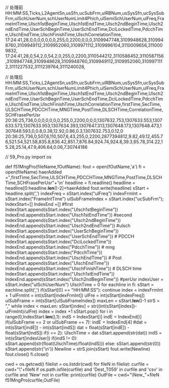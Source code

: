 // 处理前
HH:MM:SS,Ticks,L2AgentSn,usSfn,ucSubFrm,ulRBNum,usSysSfn,ucSysSubFrm,ulSchUserNum,schUserNumLimit4Phich,ulSemiSchUserNum,ulFreq,FrameIntTime,Ulsch1stBeginTime,Ulsch1stEndTime,Ulsch2ndBeginTime,Ulsch2ndEndTime,UserSchBeginTime,UserSchEndTime,DciLockedTime,PdcchTime,UlschEndTime,UlschFinishTime,UlschCorrelationTime,
17:24:41,28,0,0,0,0,0,0,0,255,0,2200,0,0,0,3109947748,3109948628,3109948760,3109949112,3109952060,3109971112,3109996104,3110009656,3110009832,
17:24:41,28,0,54,2,0,54,2,0,255,0,2200,3110544212,3110586452,3110587156,3109947748,3109948628,3109948760,3109949112,3109952060,3109971112,3111227532,3111239764,3111240028,

// 处理后
HH:MM:SS,Ticks,L2AgentSn,usSfn,ucSubFrm,ulRBNum,usSysSfn,ucSysSubFrm,ulSchUserNum,schUserNumLimit4Phich,ulSemiSchUserNum,ulFreq,FrameIntTime,Ulsch1stBeginTime,Ulsch1stEndTime,Ulsch2ndBeginTime,Ulsch2ndEndTime,UserSchBeginTime,UserSchEndTime,DciLockedTime,PdcchTime,UlschEndTime,UlschFinishTime,UlschCorrelationTime,firstTime,SecTime,ULSCHTime,PDCCHTime,MNGTime,PostTime,DLSCHTime,CorrelationTime,SCHFrasePerUsr
20:36:25,736,0,0,0,0,0,0,0,255,0,2200,0,0,0,1307632.753,1307633.553,1307633.573,1307633.953,1307634.393,1307647.313,1307648.173,1307648.473,1307648.593,0,0.8,0.38,12.92,0.86,0.3,1307632.753,0.12,0
20:36:25,736,0,507,6,110,507,6,43,255,0,2200,2877394812,9.82,49.12,455.76,521.54,521.58,835.8,836.42,851.7,876.84,924.74,924.8,39.3,65.78,314.22,15.28,25.14,47.9,406.64,0.06,7.30744186

// 59_Pro.py
import os

def f51MngPro(fileName,fOutName):
    fout = open(fOutName,'a')
    fi = open(fileName)
    haerAdded =",firstTime,SecTime,ULSCHTime,PDCCHTime,MNGTime,PostTime,DLSCHTime,SCHFrasePerUsr"+'\n'
    headline = fi.readline()
    headline = headline[0:headline.__len__()-2]+haerAdded
    fout.write(headline)
    sStart = headline.split(',')
    indexFreq = sStart.index("ulFreq")
    indexFrmInt = sStart.index("FrameIntTime")
    ulSubFrameIndex = sStart.index("ucSubFrm");
    IndexStart=[]
    IndexEnd =[]
    #first
    IndexStart.append(sStart.index("Ulsch1stBeginTime"))
    IndexEnd.append(sStart.index("Ulsch1stEndTime"))
    #second
    IndexStart.append(sStart.index("Ulsch2ndBeginTime"))
    IndexEnd.append(sStart.index("Ulsch2ndEndTime"))
    #ulsch
    IndexStart.append(sStart.index("UserSchBeginTime"))
    IndexEnd.append(sStart.index("UserSchEndTime"))
    # PDCCH
    IndexStart.append(sStart.index("DciLockedTime"))
    IndexEnd.append(sStart.index("PdcchTime"))
    # mng
    IndexStart.append(sStart.index("PdcchTime"))
    IndexEnd.append(sStart.index("UlschEndTime"))
    # Post
    IndexStart.append(sStart.index("UlschEndTime"))
    IndexEnd.append(sStart.index("UlschFinishTime"))
    # DLSCH time
    IndexStart.append(sStart.index("Ulsch1stEndTime"))
    IndexEnd.append(sStart.index("Ulsch2ndBeginTime"))
    #perUsr
    indexUser = sStart.index("ulSchUserNum")
    UlschTime = 0
    for eachline in fi:
        sStart = eachline.split(',')
        if(sStart[0] == "HH:MM:SS"):
            continue
        index = indexFrmInt + 1
        ulFrmInt = int(sStart[indexFrmInt])
        ulFre = int(sStart[indexFreq])
        ulSubFrame = int(sStart[ulSubFrameIndex])
        maxLen = sStart.__len__()-1
        strS = ","
        while index < maxLen:
            sStart[index] = str((int(sStart[index])-ulFrmInt)/ulFre)
            index = index +1
        sStart.pop()
        for i in range(0,IndexStart.__len__(),1):
            indS = IndexStart[i]
            indE = IndexEnd[i]
            if(ulSubFrame == 2 or ulSubFrame == 7):
                indE = IndexEnd[4]
            #dat = int(sStart[indE]) - int(sStart[indS])
            dat = float(sStart[indE]) - float(sStart[indS])
            if(i == 2):
                UlschTime = dat
            sStart.append(str(dat))
        indS = int(sStart[indexUser])
        if(indS != 0):
            sStart.append(str(float(UlschTime)/float(indS)))
        else:
            sStart.append(str(0))
        sStart.append(str('\n'))
        Newline = strS.join(sStart)
        fout.write(Newline)
    fout.close()
    fi.close()

cwd = os.getcwd()
filelist = os.listdir(cwd)
for fileN in filelist:
    curfile = cwd+"\\"+fileN
    if os.path.isfile(curfile) and 'Dest_T059' in curfile and 'csv' in curfile and 'New' not in curfile:
        print(curfile)
        OutFile = cwd+"\\New_"+fileN
        f51MngPro(curfile,OutFile)
